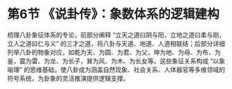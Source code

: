 # 第6节 《说卦传》：象数体系的逻辑建构​
梳理八卦象征体系的专论，前部分阐释 “立天之道曰阴与阳，立地之道曰柔与刚，立人之道曰仁与义” 的三才之道，将八卦与天道、地道、人道相联结；后部分详细列举八卦的物象对应，如乾为天、为圆、为君、为父，坤为地、为母、为布、为釜，震为雷、为龙、为长子，巽为风、为木、为长女等。这些象征关系构成 “以象喻理” 的思维基础，使八卦成为涵盖自然现象、社会关系、人体器官等多维领域的符号系统，为卦象的灵活推演提供逻辑支撑。
